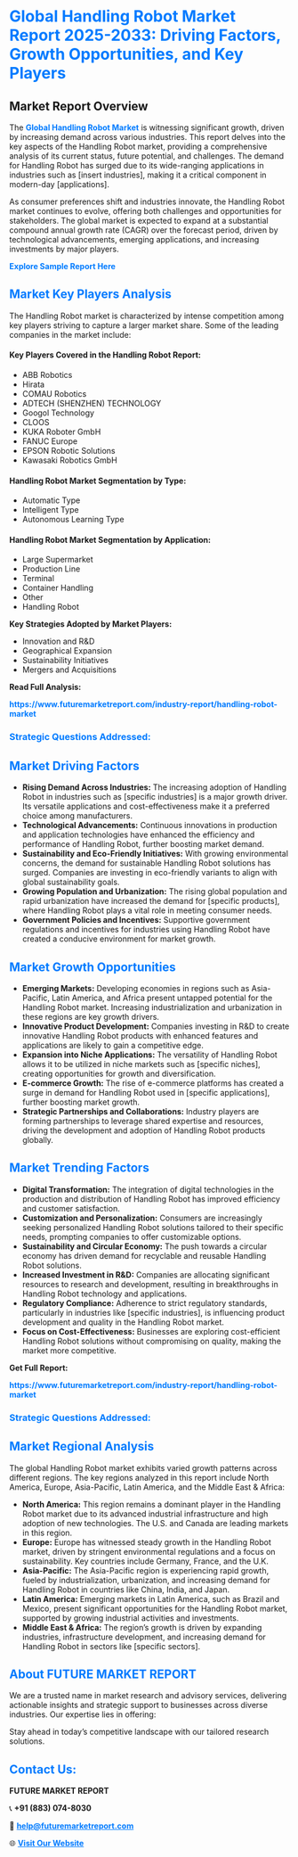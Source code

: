 <h1 style="color: #007BFF;">Global Handling Robot Market Report 2025-2033: Driving Factors, Growth Opportunities, and Key Players</h1>

<section id="overview">
<h2>Market Report Overview</h2>
<p>The <a href="https://www.futuremarketreport.com/industry-report/handling-robot-market" style="color: #007BFF; text-decoration: none;"><strong>Global Handling Robot Market</strong></a> is witnessing significant growth, driven by increasing demand across various industries. This report delves into the key aspects of the Handling Robot market, providing a comprehensive analysis of its current status, future potential, and challenges. The demand for Handling Robot has surged due to its wide-ranging applications in industries such as [insert industries], making it a critical component in modern-day [applications].</p>
<p>As consumer preferences shift and industries innovate, the Handling Robot market continues to evolve, offering both challenges and opportunities for stakeholders. The global market is expected to expand at a substantial compound annual growth rate (CAGR) over the forecast period, driven by technological advancements, emerging applications, and increasing investments by major players.</p>
</section>

<section id="overview">
<p><a href="https://www.futuremarketreport.com/request-sample/reportId=128307" style="color: #007BFF; text-decoration: none;"><strong>Explore Sample Report Here</strong></a></p>
</section>

<section id="key-players">
<h2 style="color: #007BFF;">Market Key Players Analysis</h2>
<p>The Handling Robot market is characterized by intense competition among key players striving to capture a larger market share. Some of the leading companies in the market include:</p>
<h4>Key Players Covered in the Handling Robot Report:</h4>
<ul><li>ABB Robotics</li><li>Hirata</li><li>COMAU Robotics</li><li>ADTECH (SHENZHEN) TECHNOLOGY</li><li>Googol Technology</li><li>CLOOS</li><li>KUKA Roboter GmbH</li><li>FANUC Europe</li><li>EPSON Robotic Solutions</li><li>Kawasaki Robotics GmbH</li></ul>
<h4>Handling Robot Market Segmentation by Type:</h4>
<ul><li>Automatic Type</li><li>Intelligent Type</li><li>Autonomous Learning Type</li></ul>

<h4>Handling Robot Market Segmentation by Application:</h4>
<ul><li>Large Supermarket</li><li>Production Line</li><li>Terminal</li><li>Container Handling</li><li>Other</li><li>Handling Robot</li></ul>
<p><strong>Key Strategies Adopted by Market Players:</strong></p>
<ul>
<li>Innovation and R&D</li>
<li>Geographical Expansion</li>
<li>Sustainability Initiatives</li>
<li>Mergers and Acquisitions</li>
</ul>
</section>

<section>
<p><strong>Read Full Analysis: </strong></p><a href="https://www.futuremarketreport.com/industry-report/handling-robot-market" style="color: #007BFF; text-decoration: none;"><strong>https://www.futuremarketreport.com/industry-report/handling-robot-market</strong></a>
<h3 style="color: #007BFF;">Strategic Questions Addressed:</h3>
</section>

<section id="driving-factors">
<h2 style="color: #007BFF;">Market Driving Factors</h2>
<ul>
<li><strong>Rising Demand Across Industries:</strong> The increasing adoption of Handling Robot in industries such as [specific industries] is a major growth driver. Its versatile applications and cost-effectiveness make it a preferred choice among manufacturers.</li>
<li><strong>Technological Advancements:</strong> Continuous innovations in production and application technologies have enhanced the efficiency and performance of Handling Robot, further boosting market demand.</li>
<li><strong>Sustainability and Eco-Friendly Initiatives:</strong> With growing environmental concerns, the demand for sustainable Handling Robot solutions has surged. Companies are investing in eco-friendly variants to align with global sustainability goals.</li>
<li><strong>Growing Population and Urbanization:</strong> The rising global population and rapid urbanization have increased the demand for [specific products], where Handling Robot plays a vital role in meeting consumer needs.</li>
<li><strong>Government Policies and Incentives:</strong> Supportive government regulations and incentives for industries using Handling Robot have created a conducive environment for market growth.</li>
</ul>
</section>

<section id="growth-opportunities">
<h2 style="color: #007BFF;">Market Growth Opportunities</h2>
<ul>
<li><strong>Emerging Markets:</strong> Developing economies in regions such as Asia-Pacific, Latin America, and Africa present untapped potential for the Handling Robot market. Increasing industrialization and urbanization in these regions are key growth drivers.</li>
<li><strong>Innovative Product Development:</strong> Companies investing in R&D to create innovative Handling Robot products with enhanced features and applications are likely to gain a competitive edge.</li>
<li><strong>Expansion into Niche Applications:</strong> The versatility of Handling Robot allows it to be utilized in niche markets such as [specific niches], creating opportunities for growth and diversification.</li>
<li><strong>E-commerce Growth:</strong> The rise of e-commerce platforms has created a surge in demand for Handling Robot used in [specific applications], further boosting market growth.</li>
<li><strong>Strategic Partnerships and Collaborations:</strong> Industry players are forming partnerships to leverage shared expertise and resources, driving the development and adoption of Handling Robot products globally.</li>
</ul>
</section>

<section id="trending-factors">
<h2 style="color: #007BFF;">Market Trending Factors</h2>
<ul>
<li><strong>Digital Transformation:</strong> The integration of digital technologies in the production and distribution of Handling Robot has improved efficiency and customer satisfaction.</li>
<li><strong>Customization and Personalization:</strong> Consumers are increasingly seeking personalized Handling Robot solutions tailored to their specific needs, prompting companies to offer customizable options.</li>
<li><strong>Sustainability and Circular Economy:</strong> The push towards a circular economy has driven demand for recyclable and reusable Handling Robot solutions.</li>
<li><strong>Increased Investment in R&D:</strong> Companies are allocating significant resources to research and development, resulting in breakthroughs in Handling Robot technology and applications.</li>
<li><strong>Regulatory Compliance:</strong> Adherence to strict regulatory standards, particularly in industries like [specific industries], is influencing product development and quality in the Handling Robot market.</li>
<li><strong>Focus on Cost-Effectiveness:</strong> Businesses are exploring cost-efficient Handling Robot solutions without compromising on quality, making the market more competitive.</li>
</ul>
</section>

<section>
<p><strong>Get Full Report: </strong></p><a href="https://www.futuremarketreport.com/industry-report/handling-robot-market" style="color: #007BFF; text-decoration: none;"><strong>https://www.futuremarketreport.com/industry-report/handling-robot-market</strong></a>
<h3 style="color: #007BFF;">Strategic Questions Addressed:</h3>
</section>


<section id="regional-analysis">
<h2 style="color: #007BFF;">Market Regional Analysis</h2>
<p>The global Handling Robot market exhibits varied growth patterns across different regions. The key regions analyzed in this report include North America, Europe, Asia-Pacific, Latin America, and the Middle East & Africa:</p>
<ul>
<li><strong>North America:</strong> This region remains a dominant player in the Handling Robot market due to its advanced industrial infrastructure and high adoption of new technologies. The U.S. and Canada are leading markets in this region.</li>
<li><strong>Europe:</strong> Europe has witnessed steady growth in the Handling Robot market, driven by stringent environmental regulations and a focus on sustainability. Key countries include Germany, France, and the U.K.</li>
<li><strong>Asia-Pacific:</strong> The Asia-Pacific region is experiencing rapid growth, fueled by industrialization, urbanization, and increasing demand for Handling Robot in countries like China, India, and Japan.</li>
<li><strong>Latin America:</strong> Emerging markets in Latin America, such as Brazil and Mexico, present significant opportunities for the Handling Robot market, supported by growing industrial activities and investments.</li>
<li><strong>Middle East & Africa:</strong> The region’s growth is driven by expanding industries, infrastructure development, and increasing demand for Handling Robot in sectors like [specific sectors].</li>
</ul>
</section>

<footer>
<h2 style="color: #007BFF;">About FUTURE MARKET REPORT</h2>
<p>We are a trusted name in market research and advisory services, delivering actionable insights and strategic support to businesses across diverse industries. Our expertise lies in offering:</p>

<p>Stay ahead in today’s competitive landscape with our tailored research solutions.</p>

<h2 style="color: #007BFF;">Contact Us:</h2>
<p><strong>FUTURE MARKET REPORT</strong></p>
<p>📞 <strong>+91 (883) 074-8030</strong></p>
<p>📧 <strong><a href="mailto:help@futuremarketreport.com" style="color: #007BFF;">help@futuremarketreport.com</a></strong></p>
<p>🌐 <strong><a href="https://www.futuremarketreport.com/" style="color: #007BFF;">Visit Our Website</a></strong></p>
</footer>